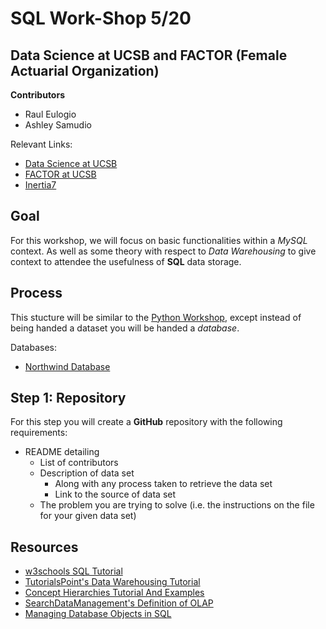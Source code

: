 # SQL Work-Shop 5/20
## Data Science at UCSB and FACTOR (Female Actuarial Organization)

**Contributors**
+ Raul Eulogio
+ Ashley Samudio

Relevant Links:
+ [Data Science at UCSB](http://datascience.pstat.ucsb.edu/)
+ [FACTOR at UCSB](http://factor.webs.com/)
+ [Inertia7](https://www.inertia7.com/)

## **Goal** 
For this workshop, we will focus on basic functionalities within a *MySQL* context. As well as some theory with respect to *Data Warehousing* to give context to attendee the usefulness of **SQL** data storage. 


## **Process**
This stucture will be similar to the [Python Workshop](https://github.com/UCSB-dataScience-ProjectGroup/Python_Workshop), except instead of being handed a dataset you will be handed a *database*. 

Databases:
+ [Northwind Database](https://northwinddatabase.codeplex.com/)

## **Step 1: Repository**

For this step you will create a **GitHub** repository with the following requirements:
+ README detailing
	+ List of contributors
	+ Description of data set 
		+ Along with any process taken to retrieve the data set
		+ Link to the source of data set 
	+ The problem you are trying to solve (i.e. the instructions on the file for your given data set)

## Resources
+ [w3schools SQL Tutorial](https://www.w3schools.com/SQL/deFault.asp)
+ [TutorialsPoint's Data Warehousing Tutorial](https://www.tutorialspoint.com/dwh/dwh_olap.htm)
+ [Concept Hierarchies Tutorial And Examples](http://athena.ecs.csus.edu/~olap/olap/OLAPoperations.php)
+ [SearchDataManagement's Definition of OLAP](http://searchdatamanagement.techtarget.com/definition/OLAP)
+ [Managing Database Objects in SQL](http://www.informit.com/articles/article.aspx?p=1216889&seqNum=2)

